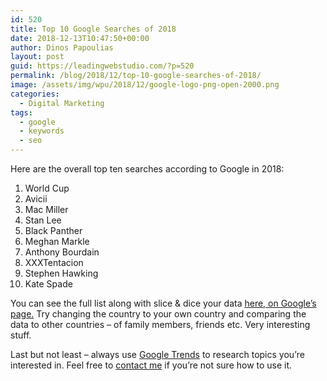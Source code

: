 ```yaml
---
id: 520
title: Top 10 Google Searches of 2018
date: 2018-12-13T10:47:50+00:00
author: Dinos Papoulias
layout: post
guid: https://leadingwebstudio.com/?p=520
permalink: /blog/2018/12/top-10-google-searches-of-2018/
image: /assets/img/wpu/2018/12/google-logo-png-open-2000.png
categories:
  - Digital Marketing
tags:
  - google
  - keywords
  - seo
---
```

Here are the overall top ten searches according to Google in 2018:

  1. World Cup
  2. Avicii
  3. Mac Miller
  4. Stan Lee
  5. Black Panther
  6. Meghan Markle
  7. Anthony Bourdain
  8. XXXTentacion
  9. Stephen Hawking
 10. Kate Spade

You can see the full list along with slice & dice your data <a href="https://trends.google.com/trends/yis/2018/GLOBAL/" target="_blank" rel="noopener">here, on Google&#8217;s page.</a> Try changing the country to your own country and comparing the data to other countries &#8211; of family members, friends etc. Very interesting stuff.

Last but not least &#8211; always use <a href="https://trends.google.com/trends/?geo=US" target="_blank" rel="noopener">Google Trends</a> to research topics you&#8217;re interested in. Feel free to [contact me](https://leadingwebstudio.com/contact/) if you&#8217;re not sure how to use it.
